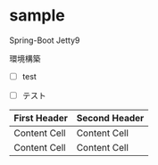 sample
======

Spring-Boot Jetty9

環境構築
 * [ ] test
 * [ ] テスト


First Header  | Second Header
------------- | -------------
Content Cell  | Content Cell
Content Cell  | Content Cell
